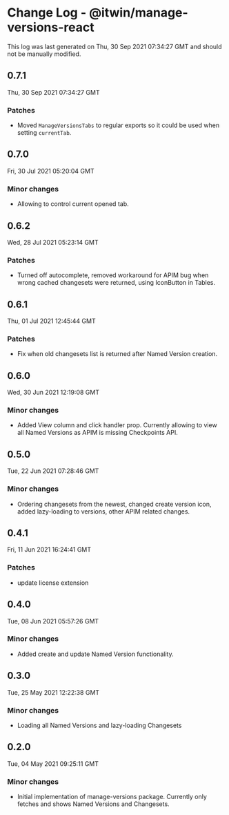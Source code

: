 # Change Log - @itwin/manage-versions-react

This log was last generated on Thu, 30 Sep 2021 07:34:27 GMT and should not be manually modified.

## 0.7.1
Thu, 30 Sep 2021 07:34:27 GMT

### Patches

- Moved `ManageVersionsTabs` to regular exports so it could be used when setting `currentTab`.

## 0.7.0
Fri, 30 Jul 2021 05:20:04 GMT

### Minor changes

- Allowing to control current opened tab.

## 0.6.2
Wed, 28 Jul 2021 05:23:14 GMT

### Patches

- Turned off autocomplete, removed workaround for APIM bug when wrong cached changesets were returned, using IconButton in Tables.

## 0.6.1
Thu, 01 Jul 2021 12:45:44 GMT

### Patches

- Fix when old changesets list is returned after Named Version creation.

## 0.6.0
Wed, 30 Jun 2021 12:19:08 GMT

### Minor changes

- Added View column and click handler prop. Currently allowing to view all Named Versions as APIM is missing Checkpoints API.

## 0.5.0
Tue, 22 Jun 2021 07:28:46 GMT

### Minor changes

- Ordering changesets from the newest, changed create version icon, added lazy-loading to versions, other APIM related changes.

## 0.4.1
Fri, 11 Jun 2021 16:24:41 GMT

### Patches

- update license extension

## 0.4.0
Tue, 08 Jun 2021 05:57:26 GMT

### Minor changes

- Added create and update Named Version functionality.

## 0.3.0
Tue, 25 May 2021 12:22:38 GMT

### Minor changes

- Loading all Named Versions and lazy-loading Changesets

## 0.2.0
Tue, 04 May 2021 09:25:11 GMT

### Minor changes

- Initial implementation of manage-versions package. Currently only fetches and shows Named Versions and Changesets.

